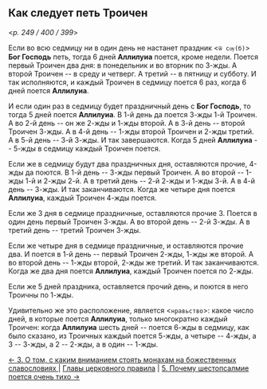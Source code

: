## Как следует петь Троичен 

<*p. 249 / 400 / 399*>

Если во всю седмицу ни в один день не настанет праздник <`ѿ сѹ(б)`> **Бог Господь** петь, тогда 6 дней 
**Аллилуиа** поется, кроме недели. Поется первый Троичен два дня: в понедельник и во вторник по 3-жды. 
А второй Троичен -- в среду и четверг. А третий -- в пятницу и субботу. И так исполняются, и каждый 
Троичен в седмицу поется 6 раз, когда 6 дней поется **Аллилуиа**.  

И если один раз в седмицу будет праздничный день с **Бог Господь**, то тогда 5 дней поется **Аллилуиа**. 
В 1-й день да поется 3-жды 1-й Троичен. А во 2-й день -- он же 2-жды и 1-жды второй. 
А в 3-й день -- второй Троичен 3-жды. А в 4-й день -- 1-жды второй Троичен и 2-жды третий. 
А в 5-й день -- 3-й 3-жды. И так завершаются. Когда 5 дней **Аллилуиа** -- 5-жды в седмицу каждый 
Троичен поется. 

Если же в седмицу будут два праздничных дня, оставляются прочие, 4-жды да поются. 
В 1-й день -- 3-жды первый Троичен. А во второй -- 1-жды 1-й и 2-жды 2-й. 
А в третий день -- 2-й 2-жды и 1-жды 3-й. А в 4-й день -- 3-жды. И так заканчиваются. 
Когда же четыре дня поется **Аллилуиа**, каждый Троичен 4-жды поется.    

Если же 3 дня в седмице праздничные, оставляются прочие 3. 
Поется в один день первый Троичен 3-жды. А во второй день -- 2-й 3-жды. 
А в третий день -- третий Троичен 3-жды. 

Если же четыре дня в седмице праздничные, и оставляются прочие два. 
И поется в 1-й день -- первый Троичен 2-жды, 1-жды же второй. 
А во второй день -- 1-жды второй, 2-жды же третий. И так заканчиваются. 
Когда же два дня поется **Аллилуиа**, каждый Троичен поется по 2-жды. 

Если же 5 дней праздника, оставляется прочий день, и поются в него Троичны по 1-жды. 

Удивительно же это расположение, является <`нравьство`>: какое число дней, в которые поется **Аллилуиа**, 
только многократно каждый Троичен: когда **Аллилуиа** шесть дней -- поется 6-жды в седмицу, как было 
сказано, из Троичных каждый поется 5-жды, а четыре -- 4-жды, а 3 -- 3-жды, а 2 -- 2-жды, а в один -- 1-жды. 

[← 3. О том, с каким вниманием стоять монахам на божественных славословиях ](03.md) 
| [Главы церковного правила](README.md)
| [5. Почему шестопсалмие поется очень тихо →](05.md)

